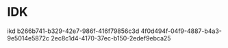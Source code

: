 # IDK
ikd
b266b741-b329-42e7-986f-416f79856c3d
4f0d494f-04f9-4887-b4a3-9e5014e5872c
2ec8c1d4-4170-37ec-b150-2edef9ebca25
